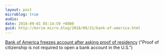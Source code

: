 ```yaml
---
layout: post
microblog: true
audio: 
date: 2018-09-01 05:14:59 +0800
guid: http://kerim.micro.blog/2018/08/31/bank-of-america.html
---
```

[Bank of America freezes account after asking proof of residency](https://www.sacbee.com/news/business/article217567300.html) ("Proof of citizenship is not required to open a bank account in the U.S.")
